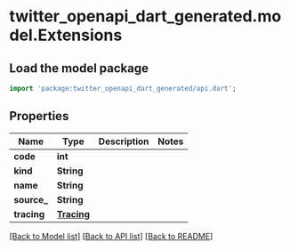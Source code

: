 # twitter_openapi_dart_generated.model.Extensions

## Load the model package
```dart
import 'package:twitter_openapi_dart_generated/api.dart';
```

## Properties
Name | Type | Description | Notes
------------ | ------------- | ------------- | -------------
**code** | **int** |  | 
**kind** | **String** |  | 
**name** | **String** |  | 
**source_** | **String** |  | 
**tracing** | [**Tracing**](Tracing.md) |  | 

[[Back to Model list]](../README.md#documentation-for-models) [[Back to API list]](../README.md#documentation-for-api-endpoints) [[Back to README]](../README.md)


